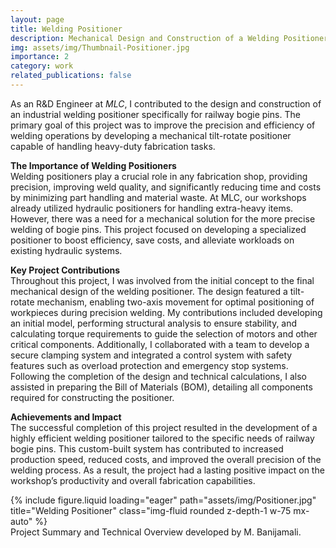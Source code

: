 ```yaml
---
layout: page
title: Welding Positioner
description: Mechanical Design and Construction of a Welding Positioner
img: assets/img/Thumbnail-Positioner.jpg
importance: 2
category: work
related_publications: false
---
```


As an R&D Engineer at *MLC*, I contributed to the design and construction of an industrial welding positioner specifically for railway bogie pins. The primary goal of this project was to improve the precision and efficiency of welding operations by developing a mechanical tilt-rotate positioner capable of handling heavy-duty fabrication tasks.


**The Importance of Welding Positioners** <br>
Welding positioners play a crucial role in any fabrication shop, providing precision, improving weld quality, and significantly reducing time and costs by minimizing part handling and material waste. At MLC, our workshops already utilized hydraulic positioners for handling extra-heavy items. However, there was a need for a mechanical solution for the more precise welding of bogie pins. This project focused on developing a specialized positioner to boost efficiency, save costs, and alleviate workloads on existing hydraulic systems.


**Key Project Contributions** <br>
Throughout this project, I was involved from the initial concept to the final mechanical design of the welding positioner. The design featured a tilt-rotate mechanism, enabling two-axis movement for optimal positioning of workpieces during precision welding. My contributions included developing an initial model, performing structural analysis to ensure stability, and calculating torque requirements to guide the selection of motors and other critical components. Additionally, I collaborated with a team to develop a secure clamping system and integrated a control system with safety features such as overload protection and emergency stop systems. Following the completion of the design and technical calculations, I also assisted in preparing the Bill of Materials (BOM), detailing all components required for constructing the positioner.


**Achievements and Impact** <br>
The successful completion of this project resulted in the development of a highly efficient welding positioner tailored to the specific needs of railway bogie pins. This custom-built system has contributed to increased production speed, reduced costs, and improved the overall precision of the welding process. As a result, the project had a lasting positive impact on the workshop’s productivity and overall fabrication capabilities.

<div class="row">
    <div class="col-sm mt-3 mt-md-0 text-center">
        {% include figure.liquid loading="eager" path="assets/img/Positioner.jpg" title="Welding Positioner" class="img-fluid rounded z-depth-1 w-75 mx-auto" %}
    </div>
</div>
<div class="caption">
    Project Summary and Technical Overview developed by M. Banijamali.
</div>